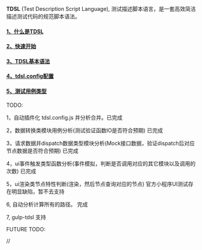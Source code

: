 
**TDSL** (Test Description Script Language), 测试描述脚本语言，是一套高效简洁描述测试代码的规范脚本语法。

#### [1、什么是TDSL](./docs/introduction.md)
#### [2、快速开始](./docs/start.md)
#### [3、TDSL基本语法](./docs/rules.md)
#### [4、tdsl.config配置](./docs/tdsl.config.md)
#### [5、测试用例类型](./docs/testtype.md)


TODO:

1，自动插件化 tdsl.config.js 并分析合并。已完成

2，数据转换类模块用例分析(测试验证函数IO是否符合预期) 已完成

3，请求数据并dispatch数据类型模块分析(Mock接口数据，验证dispatch后对应节点数据是否符合预期) 已完成

4，ui事件触发类型函数分析(事件模拟，判断是否调用对应的其它模块以及调用的次数) 已完成

5，ui渲染类节点特性判断(渲染，然后节点查询对应的节点) 官方小程序UI测试存在明显缺陷，暂不去支持

6, 自动分析计算所有的路径。 完成

7, gulp-tdsl 支持


FUTURE TODO:

// 
